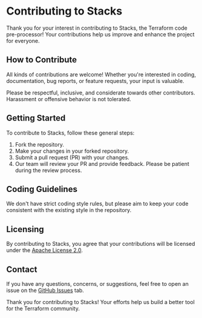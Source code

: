# Contributing to Stacks

Thank you for your interest in contributing to Stacks, the Terraform code pre-processor!
Your contributions help us improve and enhance the project for everyone.

## How to Contribute

All kinds of contributions are welcome!
Whether you're interested in coding, documentation, bug reports, or feature requests, your input is valuable.

Please be respectful, inclusive, and considerate towards other contributors. Harassment or offensive behavior is not tolerated.

## Getting Started

To contribute to Stacks, follow these general steps:

1. Fork the repository.
2. Make your changes in your forked repository.
3. Submit a pull request (PR) with your changes.
4. Our team will review your PR and provide feedback. Please be patient during the review process.

## Coding Guidelines

We don't have strict coding style rules, but please aim to keep your code consistent with the existing style in the repository.

## Licensing

By contributing to Stacks, you agree that your contributions will be licensed under the [Apache License 2.0](LICENSE).

## Contact

If you have any questions, concerns, or suggestions, feel free to open an issue on the [GitHub Issues](https://github.com/cisco-open/Stacks/issues) tab.


Thank you for contributing to Stacks! Your efforts help us build a better tool for the Terraform community.
